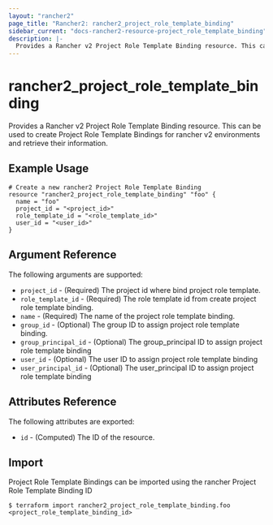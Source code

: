 ```yaml
---
layout: "rancher2"
page_title: "Rancher2: rancher2_project_role_template_binding"
sidebar_current: "docs-rancher2-resource-project_role_template_binding"
description: |-
  Provides a Rancher v2 Project Role Template Binding resource. This can be used to create Project Role Template Bindings for rancher v2 environments and retrieve their information.
---
```


# rancher2\_project\_role\_template\_binding

Provides a Rancher v2 Project Role Template Binding resource. This can be used to create Project Role Template Bindings for rancher v2 environments and retrieve their information.

## Example Usage

```hcl
# Create a new rancher2 Project Role Template Binding
resource "rancher2_project_role_template_binding" "foo" {
  name = "foo"
  project_id = "<project_id>"
  role_template_id = "<role_template_id>"
  user_id = "<user_id>"
}
```

## Argument Reference

The following arguments are supported:

* `project_id` - (Required) The project id where bind project role template.
* `role_template_id` - (Required) The role template id from create project role template binding.
* `name` - (Required) The name of the project role template binding.
* `group_id` - (Optional) The group ID to assign project role template binding.
* `group_principal_id` - (Optional) The group_principal ID to assign project role template binding
* `user_id` - (Optional) The user ID to assign project role template binding
* `user_principal_id` - (Optional) The user_principal ID to assign project role template binding
                

## Attributes Reference

The following attributes are exported:

* `id` - (Computed) The ID of the resource.

## Import

Project Role Template Bindings can be imported using the rancher Project Role Template Binding ID

```
$ terraform import rancher2_project_role_template_binding.foo <project_role_template_binding_id>
```


